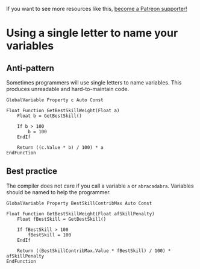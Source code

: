 <!-- TITLE: Using a single letter to name your variables -->

If you want to see more resources like this, [become a Patreon supporter!](https://www.patreon.com/fireundubh) 

# Using a single letter to name your variables
## Anti-pattern

Sometimes programmers will use single letters to name variables. This produces unreadable and hard-to-maintain code.

```
GlobalVariable Property c Auto Const

Float Function GetBestSkillWeight(Float a)
	Float b = GetBestSkill()
	
	If b > 100
		b = 100
	EndIf
	
	Return ((c.Value * b) / 100) * a
EndFunction
```

## Best practice

The compiler does not care if you call a variable `a` or `abracadabra`. Variables should be named to help the programmer.

```
GlobalVariable Property BestSkillContribMax Auto Const

Float Function GetBestSkillWeight(Float afSkillPenalty)
	Float fBestSkill = GetBestSkill()
	
	If fBestSkill > 100
		fBestSkill = 100
	EndIf
	
	Return ((BestSkillContribMax.Value * fBestSkill) / 100) * afSkillPenalty
EndFunction
```
